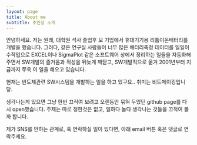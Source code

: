```yaml
---
layout: page
title: About me
subtitle: 주인장 소개
---
```


안녕하세요. 저는 원래, 대학원 석사 졸업후 모 기업에서 휴대기기용 리튬이온배터리를 개발을 했습니다.
그러다, 같은 연구실 사람들이 너무 많은 배터리측정 데이터를 일일이 수작업으로 EXCEL이나 SigmaPlot 같은 소프트웨어 상에서 
정리하는 일들을 자동화해주면서 SW개발의 즐거움과 적성을 뒤늦게 깨닫고, SW개발직으로 옮겨 2001년부터 지금까지 쭈욱 이 일을 해오고 있습니다.

현재는 반도체관련 SW시스템을 개발하는 일을 하고 있구요.. 취미는 비트메이킹입니당. 

생각나는게 있으면 그냥 한번 끄적여 보려고 오랜동안 묶혀 두었던 github page를 다시 open했습니다. 
주제는 따로 정한것은 없고, 일하다 놀다 생각나는 것들을 끄적여 볼 까 합니다. 

제가 SNS를 안하는 관계로, 혹 연락하실 일이 있다면, 아래 email 버튼 혹은 댓글로 연락주세요. 


